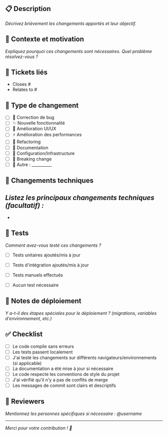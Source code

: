 ## 📋 Description

*Décrivez brièvement les changements apportés et leur objectif.*

## 🎯 Contexte et motivation

*Expliquez pourquoi ces changements sont nécessaires. Quel problème résolvez-vous ?*

## 🔗 Tickets liés

- Closes #
- Relates to #

## 🔄 Type de changement

- [ ] 🐛 Correction de bug
- [ ] ✨ Nouvelle fonctionnalité
- [ ] 💄 Amélioration UI/UX
- [ ] ⚡ Amélioration des performances
- [ ] 🧹 Refactoring
- [ ] 📝 Documentation
- [ ] 🔧 Configuration/Infrastructure
- [ ] 🚨 Breaking change
- [ ] 🧪 Autre : __________

## 🔧 Changements techniques

*Listez les principaux changements techniques (facultatif) :*
- 
- 

## 🧪 Tests

*Comment avez-vous testé ces changements ?*
- [ ] Tests unitaires ajoutés/mis à jour
- [ ] Tests d'intégration ajoutés/mis à jour
- [ ] Tests manuels effectués
- [ ] Aucun test nécessaire


## 📝 Notes de déploiement

*Y a-t-il des étapes spéciales pour le déploiement ? (migrations, variables d'environnement, etc.)*

## ✅ Checklist

- [ ] Le code compile sans erreurs
- [ ] Les tests passent localement
- [ ] J'ai testé les changements sur différents navigateurs/environnements (si applicable)
- [ ] La documentation a été mise à jour si nécessaire
- [ ] Le code respecte les conventions de style du projet
- [ ] J'ai vérifié qu'il n'y a pas de conflits de merge
- [ ] Les messages de commit sont clairs et descriptifs

## 👥 Reviewers

*Mentionnez les personnes spécifiques si nécessaire : @username*

---
*Merci pour votre contribution ! 🙏*
